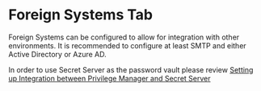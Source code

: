 [title]: # (- Foreign Systems Tab)
[tags]: # (admin,configuration)
[priority]: # (2106)
# Foreign Systems Tab

Foreign Systems can be configured to allow for integration with other environments. It is recommended to configure at least SMTP and either Active Directory or Azure AD. 

In order to use Secret Server as the password vault please review [Setting up Integration between Privilege Manager and Secret Server](../integration/set-up-pm-ss-integration.md)
